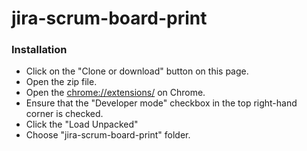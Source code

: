 # jira-scrum-board-print

### Installation

* Click on the "Clone or download" button on this page.
* Open the zip file.
* Open the [chrome://extensions/](chrome://extensions/) on Chrome.
* Ensure that the "Developer mode" checkbox in the top right-hand corner is checked.
* Click the "Load Unpacked"
* Choose "jira-scrum-board-print" folder.
